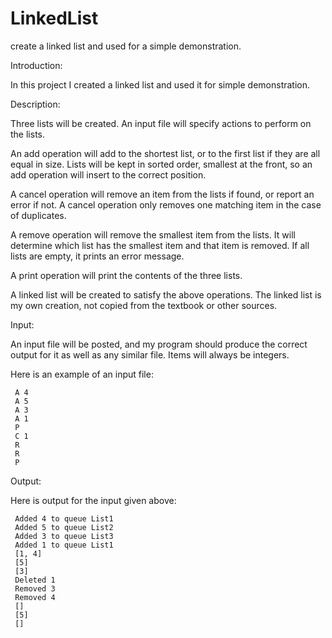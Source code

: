 # LinkedList
create a linked list and used for a simple demonstration.

Introduction:

   In this project I created a linked list and used it for simple demonstration.



Description:

   Three lists will be created.  An input file will specify actions to perform
   on the lists.  

   An add operation will add to the shortest list, or to the first list if they 
   are all equal in size.  Lists will be kept in sorted order, smallest at the 
   front, so an add operation will insert to the correct position.

   A cancel operation will remove an item from the lists if found, or report an 
   error if not.  A cancel operation only removes one matching item in the case 
   of duplicates.  

   A remove operation will remove the smallest item from the lists.  It will 
   determine which list has the smallest item and that item is removed.  If 
   all lists are empty, it prints an error message.

   A print operation will print the contents of the three lists.  
   

   A linked list will be created to satisfy the above operations.  The linked
   list is my own creation, not copied from the textbook or other 
   sources. 

   

Input:

   An input file will be posted, and my program should produce the correct
   output for it as well as any similar file.  Items will always be integers.

   Here is an example of an input file:

     A 4
     A 5
     A 3
     A 1
     P
     C 1
     R
     R
     P


Output:

   Here is output for the input given above:  

     Added 4 to queue List1
     Added 5 to queue List2
     Added 3 to queue List3
     Added 1 to queue List1
     [1, 4]
     [5]
     [3]
     Deleted 1
     Removed 3
     Removed 4
     []
     [5]
     []

